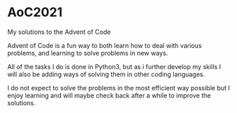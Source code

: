 # AoC2021
My solutions to the Advent of Code

Advent of Code is a fun way to both learn how to deal with various problems, and learning to solve problems in new ways.

All of the tasks I do is done in Python3, but as i further develop my skills I will also be adding ways of solving them in other coding languages.

I do not expect to solve the problems in the most efficient way possible but I enjoy learning and will maybe check back after a while to improve the solutions.
